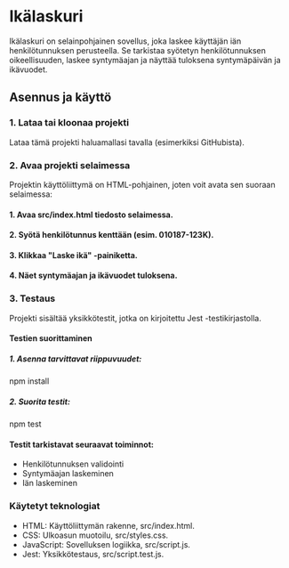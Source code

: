 # Ikälaskuri

Ikälaskuri on selainpohjainen sovellus, joka laskee käyttäjän iän henkilötunnuksen perusteella. Se tarkistaa syötetyn henkilötunnuksen oikeellisuuden, laskee syntymäajan ja näyttää tuloksena syntymäpäivän ja ikävuodet.

## Asennus ja käyttö

### 1. Lataa tai kloonaa projekti
Lataa tämä projekti haluamallasi tavalla (esimerkiksi GitHubista).

### 2. Avaa projekti selaimessa
Projektin käyttöliittymä on HTML-pohjainen, joten voit avata sen suoraan selaimessa:
#### 1. Avaa src/index.html tiedosto selaimessa.
#### 2. Syötä henkilötunnus kenttään (esim. 010187-123K).
#### 3. Klikkaa "Laske ikä" -painiketta.
#### 4. Näet syntymäajan ja ikävuodet tuloksena.

### 3. Testaus
Projekti sisältää yksikkötestit, jotka on kirjoitettu Jest -testikirjastolla.

#### Testien suorittaminen
##### 1. Asenna tarvittavat riippuvuudet:
npm install
##### 2. Suorita testit:
npm test

#### Testit tarkistavat seuraavat toiminnot:
- Henkilötunnuksen validointi
- Syntymäajan laskeminen
- Iän laskeminen

### Käytetyt teknologiat
- HTML: Käyttöliittymän rakenne, src/index.html.
- CSS: Ulkoasun muotoilu, src/styles.css.
- JavaScript: Sovelluksen logiikka, src/script.js.
- Jest: Yksikkötestaus, src/script.test.js.